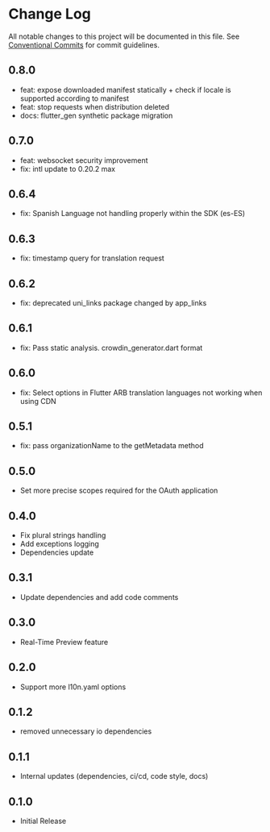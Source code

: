 # Change Log

All notable changes to this project will be documented in this file.
See [Conventional Commits](https://conventionalcommits.org) for commit guidelines.

## 0.8.0

- feat: expose downloaded manifest statically + check if locale is supported according to manifest
- feat: stop requests when distribution deleted
- docs: flutter_gen synthetic package migration

## 0.7.0

* feat: websocket security improvement
* fix: intl update to 0.20.2 max

## 0.6.4

* fix: Spanish Language not handling properly within the SDK (es-ES)

## 0.6.3

* fix: timestamp query for translation request

## 0.6.2

* fix: deprecated uni_links package changed by app_links

## 0.6.1

* fix: Pass static analysis. crowdin_generator.dart format

## 0.6.0

* fix: Select options in Flutter ARB translation languages not working when using CDN

## 0.5.1

* fix: pass organizationName to the getMetadata method

## 0.5.0

* Set more precise scopes required for the OAuth application

## 0.4.0

* Fix plural strings handling
* Add exceptions logging
* Dependencies update

## 0.3.1

* Update dependencies and add code comments

## 0.3.0

* Real-Time Preview feature

## 0.2.0

* Support more l10n.yaml options

## 0.1.2

* removed unnecessary io dependencies

## 0.1.1

* Internal updates (dependencies, ci/cd, code style, docs)

## 0.1.0

* Initial Release
